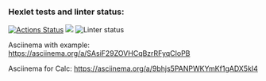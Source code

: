 ### Hexlet tests and linter status:
[![Actions Status](https://github.com/shimmeg/java-project-lvl1/workflows/hexlet-check/badge.svg)](https://github.com/shimmeg/java-project-lvl1/actions)
<a href="https://codeclimate.com/github/codeclimate/codeclimate/maintainability"><img src="https://api.codeclimate.com/v1/badges/a99a88d28ad37a79dbf6/maintainability" /></a>
![Linter status](https://github.com/shimmeg/java-project-lvl1/actions/workflows/github-actions.yml/badge.svg)

Asciinema with example:
https://asciinema.org/a/SAsiF29ZOVHCqBzrRFyqCIoPB

Asciinema for Calc:
https://asciinema.org/a/9bhjs5PANPWKYmKf1gADX5kI4
